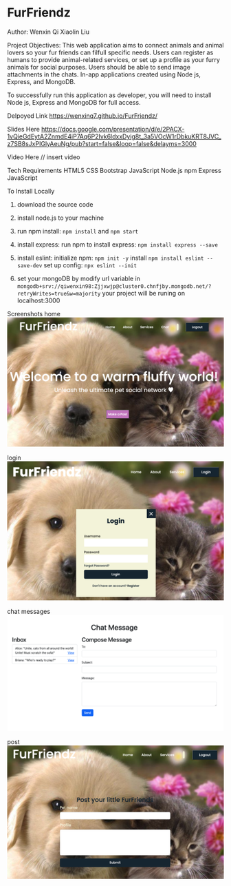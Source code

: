 # FurFriendz
Author: Wenxin Qi Xiaolin Liu 

Project Objectives: 
This web application aims to connect animals and animal lovers so your fur friends can filfull specific needs. Users can register as humans to provide animal-related services, or set up a profile as your furry animals for social purposes. Users should be able to send image attachments in the chats. In-app applications created using Node js, Express, and MongoDB.

To successfully run this application as developer, you will need to install Node js, Express and MongoDB for full access.

Delpoyed Link https://wenxinq7.github.io/FurFriendz/

Slides Here https://docs.google.com/presentation/d/e/2PACX-1vQieGdEytA2ZnmdE4iP7Aq6P2Ivk6ldxxDyig8t_3a5VOcW1rDbkuKRT8JVC_z7SB8sJxPIGlyAeuNg/pub?start=false&loop=false&delayms=3000

Video Here // insert video

Tech Requirements
HTML5
CSS
Bootstrap
JavaScript
Node.js
npm
Express
JavaScript

To Install Locally
1. download the source code
2. install node.js to your machine
3. run npm install: ``npm install`` and ``npm start`` 
4. install express: run npm to install express: ``npm install express --save``
5. install eslint: 
    initialize npm:  `` npm init -y ``
    install `` npm install eslint --save-dev ``
    set up config: ``npx eslint --init``

6. set your mongoDB by modify url variable in ``mongodb+srv://qiwenxin98:Zjjxwjp@cluster0.chnfjby.mongodb.net/?retryWrites=true&w=majority``
your project will be runing on localhost:3000

Screenshots
home
![screenshot-home](screenshots/home.png)

login
![screenshot-login](screenshots/login.png)

chat messages
![screenshot-chat](screenshots/chat.png)

post
![screenshot-post](screenshots/post.png)

